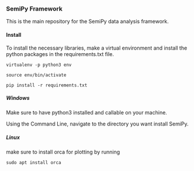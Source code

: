 ### SemiPy Framework

This is the main repository for the SemiPy data analysis framework.


#### Install

To install the necessary libraries, make a virtual environment and install the python packages in the
requirements.txt file.

`virtualenv -p python3 env`

`source env/bin/activate`

`pip install -r requirements.txt`


##### Windows
Make sure to have python3 installed and callable on your machine.

Using the Command Line, navigate to the directory you want install SemiPy.

##### Linux
make sure to install orca for plotting by running

`sudo apt install orca`
